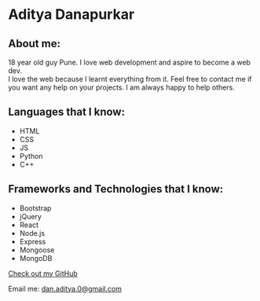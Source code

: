 # Aditya Danapurkar

## About me:

18 year old guy Pune. I love web development and aspire to become a web dev.  
I love the web because I learnt everything from it. Feel free to contact me if you want any help on your projects. I am always happy to help others.

## Languages that I know:

- HTML
- CSS
- JS
- Python
- C++

## Frameworks and Technologies that I know:

- Bootstrap
- jQuery
- React
- Node.js
- Express
- Mongoose
- MongoDB


[Check out my GitHub](https://github.com/ad-dan)

Email me: dan.aditya.0@gmail.com
